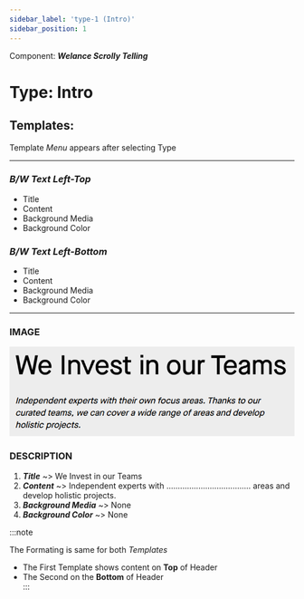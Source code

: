 ```yaml
---
sidebar_label: 'type-1 (Intro)'
sidebar_position: 1
---
```


Component: ***Welance Scrolly Telling***
# Type: **Intro**  

## Templates:  
 Template *Menu* appears after selecting Type
 ***  
 ### *B/W Text Left-Top*  
  * Title                
  * Content
  * Background Media      
  * Background Color 
     

### *B/W Text Left-Bottom*
  * Title
  * Content
  * Background Media
  * Background Color
***
### IMAGE  
![alt text](image.png) 

### DESCRIPTION 
 1) ***Title***  ~> We Invest in our Teams  
 2) ***Content*** ~> Independent experts with ..................................... areas and develop holistic projects.
 3) ***Background Media*** ~> None 
 4) ***Background Color*** ~> None  


 :::note

The Formating is same for both *Templates*
* The First Template shows content on **Top** of Header
* The Second on the **Bottom** of Header  
:::